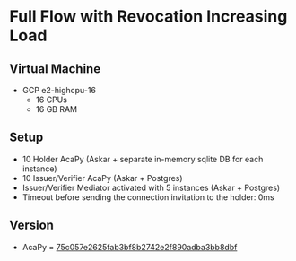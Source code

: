 # Full Flow with Revocation Increasing Load

## Virtual Machine
- GCP e2-highcpu-16
  - 16 CPUs
  - 16 GB RAM
  
## Setup
- 10 Holder AcaPy (Askar + separate in-memory sqlite DB for each instance)
- 10 Issuer/Verifier AcaPy (Askar + Postgres) 
- Issuer/Verifier Mediator activated with 5 instances (Askar + Postgres)
- Timeout before sending the connection invitation to the holder: 0ms

## Version
- AcaPy = [75c057e2625fab3bf8b2742e2f890adba3bb8dbf](https://github.com/hyperledger/aries-cloudagent-python/commit/75c057e2625fab3bf8b2742e2f890adba3bb8dbf)

